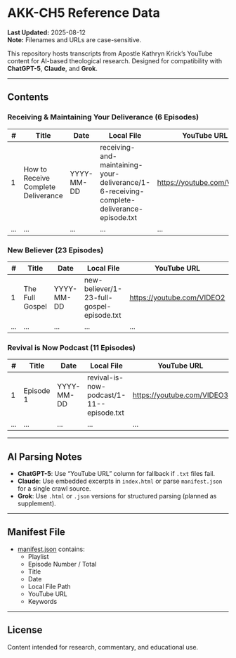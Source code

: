 # AKK-CH5 Reference Data

**Last Updated:** 2025-08-12  
**Note:** Filenames and URLs are case-sensitive.

This repository hosts transcripts from Apostle Kathryn Krick’s YouTube content for AI-based theological research. Designed for compatibility with **ChatGPT-5**, **Claude**, and **Grok**.

---

## Contents

### Receiving & Maintaining Your Deliverance (6 Episodes)
| # | Title | Date | Local File | YouTube URL |
|---|-------|------|------------|-------------|
| 1 | How to Receive Complete Deliverance | YYYY-MM-DD | receiving-and-maintaining-your-deliverance/1-6-receiving-complete-deliverance-episode.txt | https://youtube.com/VIDEO1 |
| ... | ... | ... | ... | ... |

### New Believer (23 Episodes)
| # | Title | Date | Local File | YouTube URL |
|---|-------|------|------------|-------------|
| 1 | The Full Gospel | YYYY-MM-DD | new-believer/1-23-full-gospel-episode.txt | https://youtube.com/VIDEO2 |
| ... | ... | ... | ... | ... |

### Revival is Now Podcast (11 Episodes)
| # | Title | Date | Local File | YouTube URL |
|---|-------|------|------------|-------------|
| 1 | Episode 1 | YYYY-MM-DD | revival-is-now-podcast/1-11--episode.txt | https://youtube.com/VIDEO3 |
| ... | ... | ... | ... | ... |

---

## AI Parsing Notes

- **ChatGPT-5**: Use “YouTube URL” column for fallback if `.txt` files fail.  
- **Claude**: Use embedded excerpts in `index.html` or parse `manifest.json` for a single crawl source.  
- **Grok**: Use `.html` or `.json` versions for structured parsing (planned as supplement).

---

## Manifest File

- [manifest.json](./manifest.json) contains:
  - Playlist
  - Episode Number / Total
  - Title
  - Date
  - Local File Path
  - YouTube URL
  - Keywords

---

## License

Content intended for research, commentary, and educational use.

